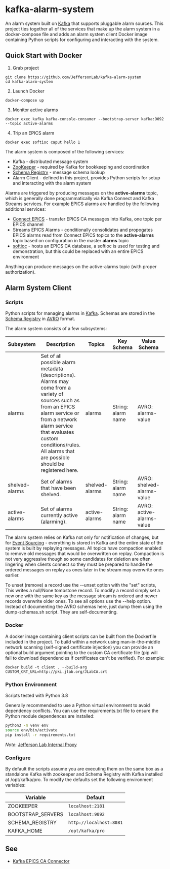 # kafka-alarm-system
An alarm system built on [Kafka](https://kafka.apache.org/) that supports pluggable alarm sources.  This project ties together all of the services that make up the alarm system in a docker-compose file and adds an alarm system client Docker image containing Python scripts for configuring and interacting with the system.

## Quick Start with Docker 
1. Grab project
```
git clone https://github.com/JeffersonLab/kafka-alarm-system
cd kafka-alarm-system
```
2. Launch Docker
```
docker-compose up
```
3. Monitor active alarms
```
docker exec kafka kafka-console-consumer --bootstrap-server kafka:9092 --topic active-alarms
```
4. Trip an EPICS alarm
```
docker exec softioc caput hello 1
```

The alarm system is composed of the following services:
   - Kafka - distributed message system
   - [ZooKeeper](https://zookeeper.apache.org/) - required by Kafka for bookkeeping and coordination
   - [Schema Registry](https://github.com/confluentinc/schema-registry) - message schema lookup
   - Alarm Client - defined in this project, provides Python scripts for setup and interacting with the alarm system
   
Alarms are triggered by producing messages on the __active-alarms__ topic, which is generally done programmatically via Kafka Connect and Kafka Streams services.  For example EPICS alarms are handled by the following additional services:  
   - [Connect EPICS](https://github.com/JeffersonLab/epics2kafka) - transfer EPICS CA messages into Kafka, one topic per EPICS channel
   - Streams EPICS Alarms - conditionally consolidates and propogates EPICS alarms read from Connect EPICS topics to the __active-alarms__ topic based on configuration in the master __alarms__ topic
   - [softioc](https://github.com/JeffersonLab/softioc) - hosts an EPICS CA database, a softioc is used for testing and demonstration, but this could be replaced with an entire EPICS environment

Anything can produce messages on the active-alarms topic (with proper authorization).

## Alarm System Client

### Scripts
Python scripts for managing alarms in [Kafka](https://kafka.apache.org/).  Schemas are stored in the [Schema Registry](https://github.com/confluentinc/schema-registry) in [AVRO](https://avro.apache.org/) format.

The alarm system consists of a few subsystems:

| Subsystem | Description | Topics | Key Schema | Value Schema | Scripts |
|----------|---------------|----------|-----------|-----------|----------|
| alarms | Set of all possible alarm metadata (descriptions).  Alarms may come from a variety of sources such as from an EPICS alarm service or from a network alarm service that evaluates custom conditions/rules.  All alarms that are possible should be registered here. | alarms | String: alarm name | AVRO: alarms-value | set-alarm.py, list-alarms.py |
| shelved-alarms | Set of alarms that have been shelved. | shelved-alarms | String: alarm name | AVRO: shelved-alarms-value | set-shelved.py, list-shelved.py |
| active-alarms | Set of alarms currently active (alarming). | active-alarms | String: alarm name | AVRO: active-alarms-value | set-active.py, list-active.py |

The alarm system relies on Kafka not only for notification of changes, but for [Event Sourcing](https://martinfowler.com/eaaDev/EventSourcing.html) - everything is stored in Kafka and the entire state of
the system is built by replaying messages.   All topics have compaction enabled to remove old messages that would be overwritten on replay.  Compaction is not very aggressive though so some candidates for deletion are often lingering when clients connect so they must be prepared to handle the ordered messages on replay as ones later in the stream may overwrite ones earlier.

To unset (remove) a record use the --unset option with the "set" scripts, This writes a null/None tombstone record.  To modify a record simply set a new one with the same key as the message stream is ordered and newer records overwrite older ones.  To see all options use the --help option.  Instead of documenting the AVRO schemas here, just dump them using the dump-schemas.sh script.  They are self-documenting. 

### Docker
A docker image containing client scripts can be built from the Dockerfile included in the project.  To build within a network using man-in-the-middle network scanning (self-signed certificate injection) you can provide an optional build argument pointing to the custom CA certificate file (pip will fail to download dependencies if certificates can't be verified).   For example:
```
docker build -t client . --build-arg CUSTOM_CRT_URL=http://pki.jlab.org/JLabCA.crt
```

### Python Environment
Scripts tested with Python 3.8

Generally recommended to use a Python virtual environment to avoid dependency conflicts.  You can use the requirements.txt file to ensure the Python module dependences are installed:

```bash
python3 -m venv env
source env/bin/activate
pip install -r requirements.txt
```

*Note*: [Jefferson Lab Internal Proxy](https://github.com/JeffersonLab/kafka-alarm-scripts/wiki/JeffersonLabProxy)

### Configure
By default the scripts assume you are executing them on the same box as a standalone Kafka with zookeeper and Schema Registry with Kafka installed at /opt/kafka/pro.  To modify the defaults set the following environment variables:

| Variable | Default |
|----------|---------|
| ZOOKEEPER | `localhost:2181` |
| BOOTSTRAP_SERVERS | `localhost:9092` |
| SCHEMA_REGISTRY | `http://localhost:8081` |
| KAFKA_HOME | `/opt/kafka/pro` |

## See
   - [Kafka EPICS CA Connector](https://github.com/JeffersonLab/epics2kafka)
